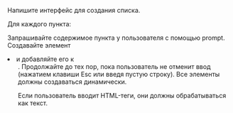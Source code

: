 Напишите интерфейс для создания списка.

Для каждого пункта:

Запрашивайте содержимое пункта у пользователя с помощью prompt.
Создавайте элемент <li> и добавляйте его к <ul>.
Продолжайте до тех пор, пока пользователь не отменит ввод (нажатием клавиши Esc или введя пустую строку).
Все элементы должны создаваться динамически.

Если пользователь вводит HTML-теги, они должны обрабатываться как текст.